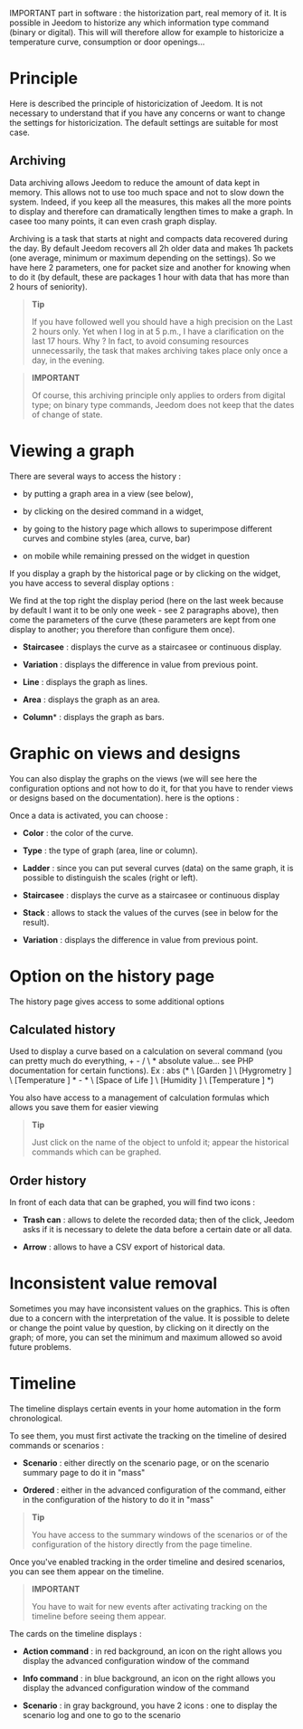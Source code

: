 IMPORTANT part in software : the historization part, real
memory of it. It is possible in Jeedom to historize any
which information type command (binary or digital). This will
will therefore allow for example to historicize a temperature curve,
consumption or door openings…

Principle 
========

Here is described the principle of historicization of Jeedom. It is not
necessary to understand that if you have any concerns
or want to change the settings for
historicization. The default settings are suitable for most
case.

Archiving 
---------

Data archiving allows Jeedom to reduce the amount of data
kept in memory. This allows not to use too much space and
not to slow down the system. Indeed, if you keep all the
measures, this makes all the more points to display and therefore can
dramatically lengthen times to make a graph. In casee
too many points, it can even crash
graph display.

Archiving is a task that starts at night and compacts
data recovered during the day. By default Jeedom recovers all
2h older data and makes 1h packets (one
average, minimum or maximum depending on the settings). So we have
here 2 parameters, one for packet size and another for knowing
when to do it (by default, these are packages
1 hour with data that has more than 2 hours of seniority).

> **Tip**
>
> If you have followed well you should have a high precision on the
> Last 2 hours only. Yet when I log in at 5 p.m.,
> I have a clarification on the last 17 hours. Why ? In fact,
> to avoid consuming resources unnecessarily, the task that makes
> archiving takes place only once a day, in the evening.

> **IMPORTANT**
>
> Of course, this archiving principle only applies to orders from
> digital type; on binary type commands, Jeedom does not keep
> that the dates of change of state.

Viewing a graph 
========================

There are several ways to access the history :

-   by putting a graph area in a view (see below),

-   by clicking on the desired command in a widget,

-   by going to the history page which allows to superimpose
    different curves and combine styles (area, curve, bar)

-   on mobile while remaining pressed on the widget in question

If you display a graph by the historical page or by clicking on
the widget, you have access to several display options :

We find at the top right the display period (here on the last
week because by default I want it to be only one week - see
2 paragraphs above), then come the parameters of the curve
(these parameters are kept from one display to another; you therefore
than configure them once).

-   **Staircasee** : displays the curve as a
    staircasee or continuous display.

-   **Variation** : displays the difference in value from
    previous point.

-   **Line** : displays the graph as lines.

-   **Area** : displays the graph as an area.

-   **Column**\* : displays the graph as bars.

Graphic on views and designs 
=====================================

You can also display the graphs on the views (we will see here
the configuration options and not how to do it, for that you have to
render views or designs based on the documentation). here is
the options :

Once a data is activated, you can choose :

-   **Color** : the color of the curve.

-   **Type** : the type of graph (area, line or column).

-   **Ladder** : since you can put several curves (data)
    on the same graph, it is possible to distinguish the scales
    (right or left).

-   **Staircasee** : displays the curve as a
    staircasee or continuous display

-   **Stack** : allows to stack the values of the curves (see in
    below for the result).

-   **Variation** : displays the difference in value from
    previous point.

Option on the history page 
===============================

The history page gives access to some additional options

Calculated history 
------------------

Used to display a curve based on a calculation on several
command (you can pretty much do everything, + - / \ * absolute value… see
PHP documentation for certain functions). Ex :
abs (* \ [Garden \] \ [Hygrometry \] \ [Temperature \] * - * \ [Space of
Life \] \ [Humidity \] \ [Temperature \] *)

You also have access to a management of calculation formulas which allows you
save them for easier viewing

> **Tip**
>
> Just click on the name of the object to unfold it;
> appear the historical commands which can be graphed.

Order history 
----------------------

In front of each data that can be graphed, you will find two icons :

-   **Trash can** : allows to delete the recorded data; then
    of the click, Jeedom asks if it is necessary to delete the data before a
    certain date or all data.

-   **Arrow** : allows to have a CSV export of historical data.

Inconsistent value removal 
=================================

Sometimes you may have inconsistent values on the
graphics. This is often due to a concern with the interpretation of the
value. It is possible to delete or change the point value by
question, by clicking on it directly on the graph; of
more, you can set the minimum and maximum allowed so
avoid future problems.

Timeline 
========

The timeline displays certain events in your home automation in the form
chronological.

To see them, you must first activate the tracking on the timeline of
desired commands or scenarios :

-   **Scenario** : either directly on the scenario page, or on the
    scenario summary page to do it in "mass"

-   **Ordered** : either in the advanced configuration of the command,
    either in the configuration of the history to do it in "mass"

> **Tip**
>
> You have access to the summary windows of the scenarios or of the
> configuration of the history directly from the page
> timeline.

Once you&#39;ve enabled tracking in the order timeline and
desired scenarios, you can see them appear on the timeline.

> **IMPORTANT**
>
> You have to wait for new events after activating tracking
> on the timeline before seeing them appear.

The cards on the timeline displays :

-   **Action command** : in red background, an icon on the right allows you
    display the advanced configuration window of the command

-   **Info command** : in blue background, an icon on the right allows you
    display the advanced configuration window of the command

-   **Scenario** : in gray background, you have 2 icons : one to display
    the scenario log and one to go to the scenario


